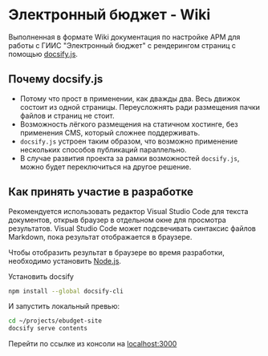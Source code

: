 # Электронный бюджет - Wiki

Выполненная в формате Wiki документация по настройке АРМ для работы с ГИИС "Электронный бюджет" с рендерингом страниц с помощью [docsify.js](https://docsify.js.org/).

## Почему docsify.js

* Потому что прост в применении, как дважды два. Весь движок состоит из одной страницы. Переусложнять ради размещения пачки файлов и страниц не стоит.
* Возможность лёгкого размещения на статичном хостинге, без применения CMS, который сложнее поддерживать.
* `docsify.js` устроен таким образом, что возможно применение нескольких способов публикаций параллельно.
* В случае развития проекта за рамки возможностей `docsify.js`, можно будет переключиться на другое решение.

## Как принять участие в разработке

Рекомендуется использовать редактор Visual Studio Code для текста документов, открыв браузер в отдельном окне для просмотра результатов. Visual Studio Code может подсвечивать синтаксис файлов Markdown, пока результат отображается в браузере.

Чтобы отобразить результат в браузере во время разработки, необходимо установить [Node.js](https://nodejs.org/ru/).

Установить docsify

```bash
npm install --global docsify-cli
```

И запустить локальный превью:

```bash
cd ~/projects/ebudget-site
docsify serve contents
```

Перейти по ссылке из консоли на [localhost:3000](http://localhost:3000)

<!-- // code: language=markdown insertSpaces=true tabSize=4 -->
